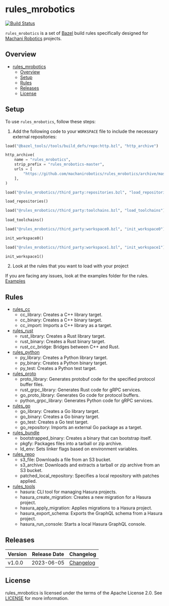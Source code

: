 # rules_mrobotics

[![Build Status](https://travis-ci.org/mRoboticsIO/rules_mrobotics.svg?branch=master)](https://travis-ci.org/mRoboticsIO/rules_mrobotics)

`rules_mrobotics` is a set of [Bazel](https://bazel.build) build rules specifically designed for [Machani Robotics](https://github.com/machanirobotics) projects.
## Overview

- [rules\_mrobotics](#rules_mrobotics)
  - [Overview](#overview)
  - [Setup](#setup)
  - [Rules](#rules)
  - [Releases](#releases)
  - [License](#license)
  
## Setup

To use `rules_mrobotics`, follow these steps:

1. Add the following code to your `WORKSPACE` file to include the necessary external repositories:

```python
load("@bazel_tools//tools/build_defs/repo:http.bzl", "http_archive")

http_archive(
    name = "rules_mrobotics",
    strip_prefix = "rules_mrobotics-master",
    urls = [
        "https://github.com/machanirobotics/rules_mrobotics/archive/master.zip",
    ],
)

load("@rules_mrobotics//third_party:repositories.bzl", "load_repositories")

load_repositories()

load("@rules_mrobotics//third_party:toolchains.bzl", "load_toolchains")
 
load_toolchains() 

load("@rules_mrobotics//third_party:workspace0.bzl", "init_workspace0")

init_workspace0()

load("@rules_mrobotics//third_party:workspace1.bzl", "init_workspace1")

init_workspace1()

```
2. Look at the rules that you want to load with your project

If you are facing any issues, look at the examples folder for the rules. [Examples](https://github.com/machanirobotics/rules_mrobotics/tree/master/examples)

## Rules 

* [rules_cc](cc)
  - cc_library: Creates a C++ library target.
  - cc_binary: Creates a C++ binary target.
  - cc_import: Imports a C++ library as a target.
* [rules_rust](rust)
  - rust_library: Creates a Rust library target.
  - rust_binary: Creates a Rust binary target.
  - rust_cc_bridge: Bridges between C++ and Rust.
* [rules_python](python)
  - py_library: Creates a Python library target.
  - py_binary: Creates a Python binary target.
  - py_test: Creates a Python test target.
* [rules_proto](proto)
  - proto_library: Generates protobuf code for the specified protocol buffer files.
  - rust_grpc_library: Generates Rust code for gRPC services.
  - go_proto_library: Generates Go code for protocol buffers.
  - python_grpc_library: Generates Python code for gRPC services.
* [rules_go](go)
  - go_library: Creates a Go library target.
  - go_binary: Creates a Go binary target.
  - go_test: Creates a Go test target.
  - go_repository: Imports an external Go package as a target.
* [rules_bundle](bundle)
  - bootstrapped_binary: Creates a binary that can bootstrap itself.
  - pkgfy: Packages files into a tarball or zip archive.
  - ld_env: Sets linker flags based on environment variables.
* [rules_repo](repo)
  - s3_file: Downloads a file from an S3 bucket.
  - s3_archive: Downloads and extracts a tarball or zip archive from an S3 bucket.
  - patched_local_repository: Specifies a local repository with patches applied.
* [rules_tools](tools)
  - hasura: CLI tool for managing Hasura projects.
  - hasura_create_migration: Creates a new migration for a Hasura project.
  - hasura_apply_migration: Applies migrations to a Hasura project.
  - hasura_export_schema: Exports the GraphQL schema from a Hasura project.
  - hasura_run_console: Starts a local Hasura GraphQL console.
  

## Releases

| Version | Release Date | Changelog                                                                           |
| ------- | ------------ | ----------------------------------------------------------------------------------- |
| v1.0.0  | 2023-06-05   | [Changelog](https://github.com/machanirobotics/rules_mrobotics/releases/tag/v1.0.0) |

## License

rules_mrobotics is licensed under the terms of the Apache License 2.0. See [LICENSE](LICENSE) for more information.
